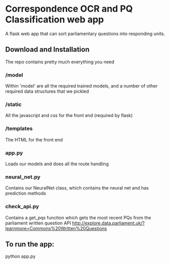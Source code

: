 
# Correspondence OCR and PQ Classification web app

A flask web app that can sort parliamentary questions into responding units.

## Download and Installation

The repo contains pretty much everything you need

### /model

Within 'model' are all the required trained models, and a number of other required data structures that we pickled


### /static

All the javascript and css for the front end (required by flask)

### /templates

The HTML for the front end

### app.py
Loads our models and does all the route handling

### neural_net.py
Contains our NeuralNet class, which contains the neural net and has prediction methods



### check_api.py
Contains a get_pqs function which gets the most recent PQs from the parliament written question API
http://explore.data.parliament.uk/?learnmore=Commons%20Written%20Questions



## To run the app:

python app.py
